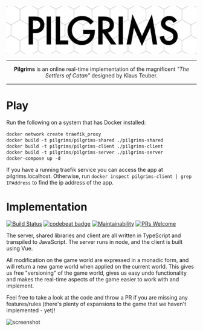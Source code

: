 ![header](doc/header-simple.jpg "Pilgrims")

***

<p align="center"><b>Pilgrims</b> is an online real-time implementation of the magnificent <i>"The Settlers of Catan"</i> designed by Klaus Teuber.</p>

***

# Play 

Run the following on a system that has Docker installed:

    docker network create traefik_proxy
    docker build -t pilgrims/pilgrims-shared ./pilgrims-shared
    docker build -t pilgrims/pilgrims-client ./pilgrims-client
    docker build -t pilgrims/pilgrims-server ./pilgrims-server
    docker-compose up -d

If you have a running traefik service you can access the app at pilgrims.localhost. 
Otherwise, run `docker inspect pilgrims-client | grep IPAddress` to find the ip address of the app.

# Implementation
[![Build Status](https://jenkins.anderswind.dk/buildStatus/icon?job=Pilgrims/master)](https://jenkins.anderswind.dk/job/Pilgrims/job/master/)
[![codebeat badge](https://codebeat.co/badges/9fe73beb-c48f-4772-8d45-ab88e2241782)](https://codebeat.co/projects/github-com-awia00-pilgrims-master)
[![Maintainability](https://api.codeclimate.com/v1/badges/e9e2a40371b22a5460ad/maintainability)](https://codeclimate.com/github/Awia00/Pilgrims/maintainability)
[![PRs Welcome](https://img.shields.io/badge/PRs-welcome-brightgreen.svg?style=flat)](http://makeapullrequest.com) 

The server, shared libraries and client are all written in TypeScript and transpiled to JavaScript. The server runs in node, and the client is built using Vue. 

All modification on the game world are expressed in a monadic form, and will return a new game world when applied on the current world. 
This gives us free "versioning" of the game world, gives us easy undo functionality and makes the real-time aspects of the game easier to work with and implement. 

Feel free to take a look at the code and throw a PR if you are missing any features/rules (there's plenty of expansions to the game that we haven't implemented - yet)!

![screenshot](doc/screenshot.png "Pilgrims")
